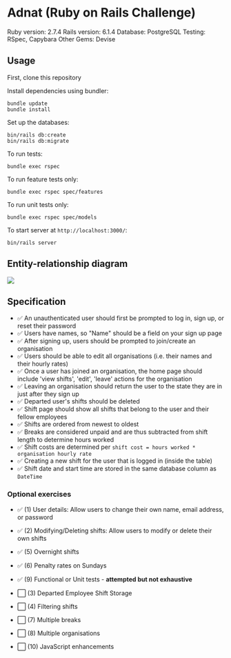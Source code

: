 # Adnat (Ruby on Rails Challenge)

Ruby version: 2.7.4
Rails version: 6.1.4
Database: PostgreSQL
Testing: RSpec, Capybara
Other Gems: Devise

## Usage

First, clone this repository

Install dependencies using bundler:
```
bundle update
bundle install
```

Set up the databases:
```
bin/rails db:create
bin/rails db:migrate
```

To run tests:
```
bundle exec rspec
```

To run feature tests only:
```
bundle exec rspec spec/features
```

To run unit tests only:
```
bundle exec rspec spec/models
```

To start server at `http://localhost:3000/`:
```
bin/rails server
```

## Entity-relationship diagram

![](https://i.imgur.com/w1YzNY6.png)

## Specification

- ✅  An unauthenticated user should first be prompted to log in, sign up, or reset their password
- ✅  Users have names, so "Name" should be a field on your sign up page
- ✅  After signing up, users should be prompted to join/create an organisation
- ✅  Users should be able to edit all organisations (i.e. their names and their hourly rates)
- ✅  Once a user has joined an organisation, the home page should include 'view shifts', 'edit', 'leave' actions for the organisation
- ✅  Leaving an organisation should return the user to the state they are in just after they sign up
- ✅  Departed user's shifts should be deleted
- ✅  Shift page should show all shifts that belong to the user and their fellow employees
- ✅  Shifts are ordered from newest to oldest
- ✅  Breaks are considered unpaid and are thus subtracted from shift length to determine hours worked 
- ✅  Shift costs are determined per `shift cost = hours worked * organisation hourly rate`
- ✅  Creating a new shift for the user that is logged in (inside the table)
- ✅  Shift date and start time are stored in the same database column as `DateTime`

### Optional exercises
- ✅  (1) User details: Allow users to change their own name, email address, or password
- ✅  (2) Modifying/Deleting shifts: Allow users to modify or delete their own shifts
- ✅  (5) Overnight shifts
- ✅  (6) Penalty rates on Sundays
- ✅  (9) Functional or Unit tests - **attempted but not exhaustive**

- ⬜️  (3) Departed Employee Shift Storage
- ⬜️  (4) Filtering shifts
- ⬜️  (7) Multiple breaks
- ⬜️  (8) Multiple organisations
- ⬜️  (10) JavaScript enhancements
